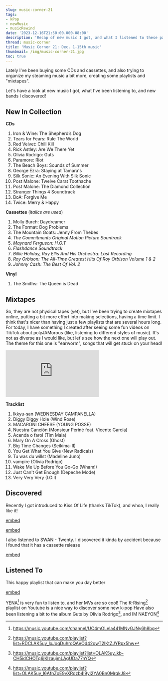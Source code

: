 ```yaml
---
slug: music-corner-21
tags:
- kPop
- newMusic
- musicRewind
date: '2023-12-16T21:50:00.000-08:00'
description: 'Recap of new music I got, and what I listened to these past 2 weeks.'
thread: music-corner
title: 'Music Corner 21: Dec. 1-15th music'
thumbnail: /img/music-corner-21.jpg
toc: true
---
```


Lately I've been buying some CDs and cassettes, and also trying to organize my steaming music a bit more, creating some playlists and "mixtapes".

Let's have a look at new music I got, what I've been listening to, and new bands I discovered!

## New In Collection

**CDs**
1. Iron & Wine: The Shepherd’s Dog 
2. Tears for Fears: Rule The World 
3. Red Velvet: Chill Kill
4. Rick Astley: Are We There Yet
5. Olivia Rodrigo: Guts
6. Paramore: Riot
7. The Beach Boys: Sounds of Summer
8. George Ezra: Staying at Tamara's
9. Silk Sonic: An Evening With Silk Sonic
10. Post Malone: Twelve Carat Toothache
11. Post Malone: The Diamond Collection
12. Stranger Things 4 Soundtrack
13. BoA: Forgive Me
14. Twice: Merry & Happy

**Cassettes** (*italics are used*)
1. Molly Burch: Daydreamer
2. The Format: Dog Problems
3. The Mountain Goats: Jenny From Thebes
4. *The Commitments Original Motion Picture Sountrack*
5. *Maynard Ferguson: H.O.T*
6. *Flashdance Soundtrack*
7. *Billie Holiday, Ray Ellis And His Orchestra: Last Recording*
8. *Roy Orbison: The All-Time Greatest Hits Of Roy Orbison Volume 1 & 2*
9. *Johnny Cash: The Best Of Vol. 2*

**Vinyl**
1. The Smiths: The Queen is Dead  
## Mixtapes
So, they are not physical tapes (yet), but I've been trying to create mixtapes online, putting a bit more effort into making selections, having a time limit. I think that's nicer than having just a few playlists that are several hours long.
For today, I have something I created after seeing some fun videos on TikTok about polyJAMorous (like, listening to different styles of music). It's not as diverse as I would like, but let's see how the next one will play out. The theme for this one is "earworm", songs that will get stuck on your head!

<div class="video-wrapper">
<iframe src="https://www.youtube.com/embed/videoseries?si=zxc4nX9vZSX5Or7d&amp;list=PLymCWVtofZyZGkbiWTqPXKSPiToaq_vdK" title="YouTube video player" frameborder="0" allow="accelerometer; autoplay; clipboard-write; encrypted-media; gyroscope; picture-in-picture; web-share" allowfullscreen></iframe>
</div>

**Tracklist**
1. Ikkyu-san (WEDNESDAY CAMPANELLA)
2. Diggy Diggy Hole (Wind Rose)
3. MACARONI CHEESE (YOUNG POSSE)
4. Nuestra Canción (Monsieur Periné feat. Vicente García)
5. Acenda o farol (Tim Maia)
6. Mary On A Cross (Ghost)
7. Big Time Changes (Seikima-II)
8. You Get What You Give (New Radicals)
9. Tu was du willst (Madeline Juno)
10. vampire (Olivia Rodrigo)
11. Wake Me Up Before You Go-Go (Wham!)
12. Just Can't Get Enough (Depeche Mode)
13. Very Very Very (I.O.I)
## Discovered
Recently I got introduced to Kiss Of Life (thanks TikTok), and whoa, I really like it!

[embed](https://www.youtube.com/watch?v=U8A5sK5PRCI)

[embed](https://www.youtube.com/watch?v=dwi9IRFOfFw)

I also listened to SWAN - Twenty. I discovered it kinda by accident because I found that it has a cassette release

[embed](https://www.youtube.com/watch?v=Ai3r83XAhKo)
## Listened To
This happy playlist that can make you day better

[embed](https://www.youtube.com/watch?v=sbDhfNRx350)

YENA[^yena] is very fun to listen to, and her MVs are so cool! The K-Rising[^krising] playlist on Youtube is a nice way to discover some new k-pop
Have also been listening a bit to the album Guts by Olivia Rodrigo[^guts], and IM NAEYON[^naeyon]


[^yena]: https://music.youtube.com/channel/UC4mOLela441MNvGJNy6h8bg
[^guts]: https://music.youtube.com/playlist?list=OLAK5uy_kb-CH5idCHOTq6jKlzaujmLAgUDa77nYQ
[^krising]: https://music.youtube.com/playlist?list=RDCLAK5uy_lxJoqDuhroQAeOd42owT2IKtZJYRpx5hw 
[^naeyon]: https://music.youtube.com/playlist?list=OLAK5uy_l6AfnZoE9vXRdzb4l9yi2YA0Bn0MrqkJ8 
